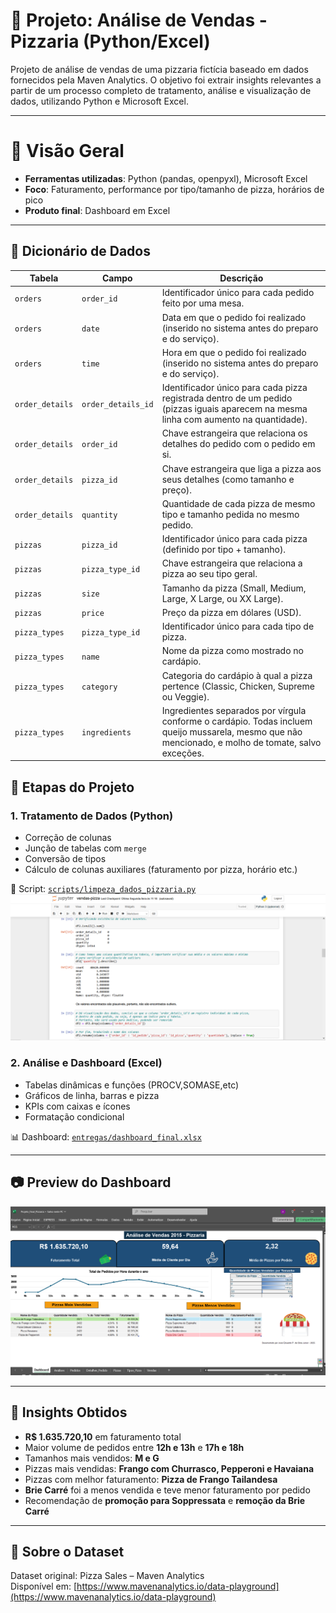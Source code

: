 # 🍕 Projeto: Análise de Vendas - Pizzaria (Python/Excel)
Projeto de análise de vendas de uma pizzaria fictícia baseado em dados fornecidos pela Maven Analytics. O objetivo foi extrair insights relevantes a partir de um processo completo de tratamento, análise e visualização de dados, utilizando Python e Microsoft Excel.

---

# 📌 Visão Geral

- **Ferramentas utilizadas**: Python (pandas, openpyxl), Microsoft Excel
- **Foco**: Faturamento, performance por tipo/tamanho de pizza, horários de pico
- **Produto final**: Dashboard em Excel

 ---

## 📑 Dicionário de Dados

| Tabela          | Campo              | Descrição                                                                                                                                            |
| --------------- | ------------------ | ---------------------------------------------------------------------------------------------------------------------------------------------------- |
| `orders`        | `order_id`         | Identificador único para cada pedido feito por uma mesa.                                                                                             |
| `orders`        | `date`             | Data em que o pedido foi realizado (inserido no sistema antes do preparo e do serviço).                                                              |
| `orders`        | `time`             | Hora em que o pedido foi realizado (inserido no sistema antes do preparo e do serviço).                                                              |
| `order_details` | `order_details_id` | Identificador único para cada pizza registrada dentro de um pedido (pizzas iguais aparecem na mesma linha com aumento na quantidade).                |
| `order_details` | `order_id`         | Chave estrangeira que relaciona os detalhes do pedido com o pedido em si.                                                                            |
| `order_details` | `pizza_id`         | Chave estrangeira que liga a pizza aos seus detalhes (como tamanho e preço).                                                                         |
| `order_details` | `quantity`         | Quantidade de cada pizza de mesmo tipo e tamanho pedida no mesmo pedido.                                                                             |
| `pizzas`        | `pizza_id`         | Identificador único para cada pizza (definido por tipo + tamanho).                                                                                   |
| `pizzas`        | `pizza_type_id`    | Chave estrangeira que relaciona a pizza ao seu tipo geral.                                                                                           |
| `pizzas`        | `size`             | Tamanho da pizza (Small, Medium, Large, X Large, ou XX Large).                                                                                       |
| `pizzas`        | `price`            | Preço da pizza em dólares (USD).                                                                                                                     |
| `pizza_types`   | `pizza_type_id`    | Identificador único para cada tipo de pizza.                                                                                                         |
| `pizza_types`   | `name`             | Nome da pizza como mostrado no cardápio.                                                                                                             |
| `pizza_types`   | `category`         | Categoria do cardápio à qual a pizza pertence (Classic, Chicken, Supreme ou Veggie).                                                                 |
| `pizza_types`   | `ingredients`      | Ingredientes separados por vírgula conforme o cardápio. Todas incluem queijo mussarela, mesmo que não mencionado, e molho de tomate, salvo exceções. |

## 🧼 Etapas do Projeto

### 1. Tratamento de Dados (Python)
- Correção de colunas
- Junção de tabelas com `merge`
- Conversão de tipos
- Cálculo de colunas auxiliares (faturamento por pizza, horário etc.)

📄 Script: [`scripts/limpeza_dados_pizzaria.py`](./scripts/vendas-pizza.ipynb)
![Dashboard Excel](imagem_dashboard/printcodigo.PNG)

### 2. Análise e Dashboard (Excel)
- Tabelas dinâmicas e funções (PROCV,SOMASE,etc)
- Gráficos de linha, barras e pizza
- KPIs com caixas e ícones
- Formatação condicional

📊 Dashboard: [`entregas/dashboard_final.xlsx`](./entrega/Projeto_Final_Pizzaria.xlsx)

---

## 📷 Preview do Dashboard

![Dashboard Excel](imagem_dashboard/printdashboard1.PNG)

---

## 🎯 Insights Obtidos

- **R$ 1.635.720,10** em faturamento total
- Maior volume de pedidos entre **12h e 13h** e **17h e 18h**
- Tamanhos mais vendidos: **M e G**
- Pizzas mais vendidas: **Frango com Churrasco, Pepperoni e Havaiana**
- Pizzas com melhor faturamento: **Pizza de Frango Tailandesa**
- **Brie Carré** foi a menos vendida e teve menor faturamento por pedido
- Recomendação de **promoção para Soppressata** e **remoção da Brie Carré**

---

## 🔗 Sobre o Dataset
Dataset original: Pizza Sales – Maven Analytics  
Disponível em: [https://www.mavenanalytics.io/data-playground](https://www.mavenanalytics.io/data-playground)
